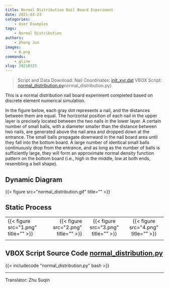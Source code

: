 ```yaml
---
title: Normal Distribution Nail Board Experiment
date: 2021-03-23
categories:
    - User Examples
tags:
    - Normal Distribution
authors:
    - Zhong Jun
images:
    - 0.png
commands:
    - gline
slug: 20210323
---
```


> Script and Data Download:
> Nail Coordinates: [init_xyr.dat](chrome-extension://ebldafnijcbblaaabcehdamipojmicmg/init_xyr.dat)
> VBOX Script: [normal_distribution.py](chrome-extension://ebldafnijcbblaaabcehdamipojmicmg/normal_distribution.py)normal_distribution.py)



This is a normal distribution nail board experiment completed based on discrete element numerical simulation.

In the figure below, each gray dot represents a nail, and the distances between them are equal. The horizontal position of each nail in the upper layer is precisely located between the two nails in the lower layer. A certain number of small balls, with a diameter smaller than the distance between two nails, are generated above the nail area and dropped down at the entrance. The small balls propagate downward in the nail board area until they fall into the bottom board. A large number of identical small balls continuously drop from the entrance, and as long as the number of balls is sufficiently large, they will form an approximate normal density function pattern on the bottom board (i.e., high in the middle, low at both ends, resembling a bell shape).

## <strong>Dynamic Diagram</strong>
{{< figure src="normal_distribution.gif" title="" >}}


## <strong>Static Process</strong>

|       |       |        |        |
| :-----| ----: | :----: | :----: |
| {{< figure src="1.png" title=""  >}}  | {{< figure src="2.png" title=""  >}}  | {{< figure src="3.png" title=""  >}}  | {{< figure src="4.png" title=""  >}}  |
|       |       |        |        |


## VBOX Script Source Code [normal_distribution.py](normal_distribution.py)

{{< includecode "normal_distribution.py" bash >}}

---
Translator: Zhu Suqin